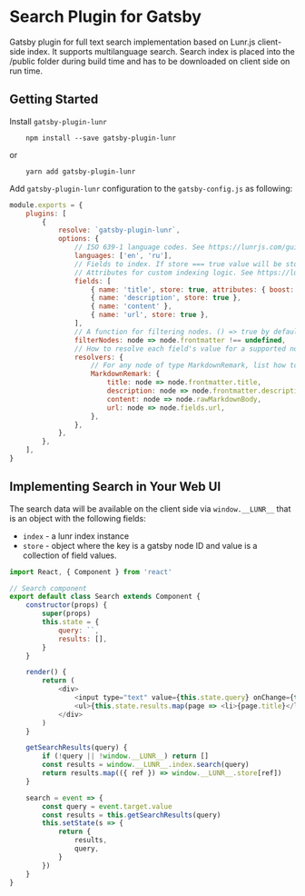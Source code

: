 # Search Plugin for Gatsby

Gatsby plugin for full text search implementation based on Lunr.js client-side index. It supports multilanguage search. Search index is placed into the /public folder during build time and has to be downloaded on client side on run time.

## Getting Started

Install `gatsby-plugin-lunr`

```
    npm install --save gatsby-plugin-lunr
```

or

```
    yarn add gatsby-plugin-lunr
```

Add `gatsby-plugin-lunr` configuration to the `gatsby-config.js` as following:

```javascript
module.exports = {
    plugins: [
        {
            resolve: `gatsby-plugin-lunr`,
            options: {
                // ISO 639-1 language codes. See https://lunrjs.com/guides/language_support.html for details
                languages: ['en', 'ru'],   
                // Fields to index. If store === true value will be stored in index file. 
                // Attributes for custom indexing logic. See https://lunrjs.com/docs/lunr.Builder.html for details
                fields: [
                    { name: 'title', store: true, attributes: { boost: 20 } },
                    { name: 'description', store: true },
                    { name: 'content' },
                    { name: 'url', store: true },
                ],
                // A function for filtering nodes. () => true by default
                filterNodes: node => node.frontmatter !== undefined,
                // How to resolve each field's value for a supported node type
                resolvers: {
                    // For any node of type MarkdownRemark, list how to resolve the fields' values
                    MarkdownRemark: {
                        title: node => node.frontmatter.title,
                        description: node => node.frontmatter.description,
                        content: node => node.rawMarkdownBody,
                        url: node => node.fields.url,
                    },
                },
            },
        },
    ],
}
```

## Implementing Search in Your Web UI

The search data will be available on the client side via ```window.__LUNR__``` that is an object with the following fields: 
- ```index``` - a lunr index instance
- ```store``` - object where the key is a gatsby node ID and value is a collection of field values.

```javascript
import React, { Component } from 'react'

// Search component
export default class Search extends Component {
    constructor(props) {
        super(props)
        this.state = {
            query: ``,
            results: [],
        }
    }

    render() {
        return (
            <div>
                <input type="text" value={this.state.query} onChange={this.search} />
                <ul>{this.state.results.map(page => <li>{page.title}</li>)}</ul>
            </div>
        )
    }

    getSearchResults(query) {
        if (!query || !window.__LUNR__) return []
        const results = window.__LUNR__.index.search(query)
        return results.map(({ ref }) => window.__LUNR__.store[ref])
    }

    search = event => {
        const query = event.target.value
        const results = this.getSearchResults(query)
        this.setState(s => {
            return {
                results,
                query,
            }
        })
    }
}
```
